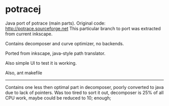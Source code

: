 potracej
========

Java port of potrace (main parts).  Original code: http://potrace.sourceforge.net
This particular branch to port was extracted from current inkscape.

Contains decomposer and curve optimizer, no backends.

Ported from inkscape, java-style path translator.

Also simple UI to test it is working.

Also, ant makefile

---------------------------

Contains one less then optimal part in decomposer, poorly converted to java due to lack of pointers. 
Was too tired to sort it out, decomposer is 25% of all CPU work, maybe could be reduced to 10; enough;


